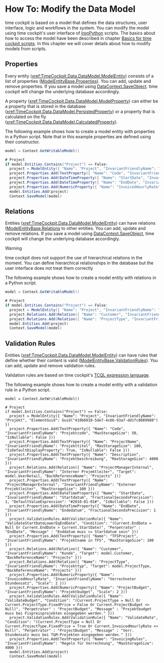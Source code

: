 # How To: Modify the Data Model

time cockpit is based on a model that defines the data structures, user interface, logic and workflows in the system. You can modify the model using time cockpit's user interface of [IronPython](http://ironpython.net/) scripts. The basics about how to access the model have been described in chapter [Basics for time cockpit scripts](overview.md#basics-for-time-cockpit-scripts). In this chapter we will cover details about how to modify models from scripts.

## Properties

Every entity (<xref:TimeCockpit.Data.DataModel.ModelEntity>) consists of a list of properties ([ModelEntityBase.Properties](xref:TimeCockpit.Data.DataModel.ModelEntityBase#TimeCockpit_Data_DataModel_ModelEntityBase_Properties)). You can add, update and remove properties. If you save a model using [DataContext.SaveObject](xref:TimeCockpit.Data.DataContext#TimeCockpit_Data_DataContext_SaveModel_TimeCockpit_Data_DataModel_Model_). time cockpit will change the underlying database accordingly.

A property (<xref:TimeCockpit.Data.DataModel.ModelProperty>) can either be a property that is stored in the database (<xref:TimeCockpit.Data.DataModel.PersistedProperty>) or a property that is calculated on the fly (<xref:TimeCockpit.Data.DataModel.CalculatedProperty>).

The following example shows how to create a model entity with properties in a Python script. Note that in this example properties are defined using their constructor.

```cs
model = Context.GetWritableModel()

# Project 
if model.Entities.Contains("Project") == False:
  project = ModelEntity({ "Name": "Project", "InvariantFriendlyName": "Projekt" })
  project.Properties.Add(TextProperty({ "Name": "Code", "InvariantFriendlyName": "Projektcode", "MaxStorageSize": 50, "IsNullable": False }))
  project.Properties.Add(DateTimeProperty({ "Name": "StartDate", "InvariantFriendlyName": "Startdatum", "FractionalSecondsPrecision": 1, "DefaultValueExpression": "#2010-01-01#", "IsNullable": False }))
  project.Properties.Add(DateTimeProperty({ "Name": "EndDate", "InvariantFriendlyName": "Endedatum", "FractionalSecondsPrecision": 1 }))
  project.Properties.Add(NumericProperty({ "Name": "InvoicedHourlyRate", "InvariantFriendlyName": "Verrechneter Stundensatz", "Scale": 2 }))
  model.Entities.Add(project)
  Context.SaveModel(model)
```

## Relations

Entities (<xref:TimeCockpit.Data.DataModel.ModelEntity>) can have relations ([ModelEntityBase.Relations](xref:TimeCockpit.Data.DataModel.ModelEntityBase#TimeCockpit_Data_DataModel_ModelEntityBase_Relations) to other entities. You can add, update and remove relations. If you save a model using [DataContext.SaveObject](xref:TimeCockpit.Data.DataContext#TimeCockpit_Data_DataContext_SaveModel_TimeCockpit_Data_DataModel_Model_), time cockpit will change the underlying database accordingly.

> [!WARNING]
time cockpit does not support the use of hierarchical relations in the moment. You can define hierarchical relationships in the database but the user interface does not treat them correctly

The following example shows how to create a model entity with relations in a Python script.

```cs
model = Context.GetWritableModel()

# Project 
if model.Entities.Contains("Project") == False:
  project = ModelEntity({ "Name": "Project", "InvariantFriendlyName": "Projekt" })
  project.Relations.Add(Relation({ "Name": "Customer", "InvariantFriendlyName": "Kunde", "Target": model.Customer, "BackReferenceName": "Projects" }))
  project.Relations.Add(Relation({ "Name": "ProjectType", "InvariantFriendlyName": "Projekttyp", "Target": model.ProjectType, "BackReferenceName": "Projects" }))
  model.Entities.Add(project)
  Context.SaveModel(model)
```

## Validation Rules

Entities (<xref:TimeCockpit.Data.DataModel.ModelEntity>) can have rules that define whether their content is valid ([ModelEntityBase.ValidationRules](xref:TimeCockpit.Data.DataModel.ModelEntityBase#TimeCockpit_Data_DataModel_ModelEntityBase_ValidationRules)). You can add, update and remove validation rules.

Validation rules are based on time cockpit's [TCQL expression language](~/doc/tcql/overview.md).

The following example shows how to create a model entity with a validation rule in a Python script.

```
model = Context.GetWritableModel()

# Project 
if model.Entities.Contains("Project") == False:
  project = ModelEntity({ "Name": "Project", "InvariantFriendlyName": "Projekt", "ElementGuid": Guid("410b6010-5de7-4c66-93a7-dd1fc8089980") })
  project.Properties.Add(TextProperty({ "Name": "Code", "InvariantFriendlyName": "Projektcode", "MaxStorageSize": 50, "IsNullable": False }))
  project.Properties.Add(TextProperty({ "Name": "ProjectName", "InvariantFriendlyName": "Projekttitel", "MaxStorageSize": 100, "IsDefaultDisplayProperty": True, "IsNullable": False }))
  project.Properties.Add(TextProperty({ "Name": "Description", "InvariantFriendlyName": "Projektbeschreibung", "MaxStorageSize": 4000 }))
  project.Relations.Add(Relation({ "Name": "ProjectManagerInternal", "InvariantFriendlyName": "Interner Projektleiter", "Target": model.UserDetail, "BackReferenceName": "Projects" }))
  project.Properties.Add(TextProperty({ "Name": "ProjectManagerExternal", "InvariantFriendlyName": "Externer Projektleiter", "MaxStorageSize": 100 }))
  project.Properties.Add(DateTimeProperty({ "Name": "StartDate", "InvariantFriendlyName": "Startdatum", "FractionalSecondsPrecision": 1, "DefaultValueExpression": "#2010-01-01#", "IsNullable": False }))
  project.Properties.Add(DateTimeProperty({ "Name": "EndDate", "InvariantFriendlyName": "Endedatum", "FractionalSecondsPrecision": 1 }))
  project.ValidationRules.Add(ValidationRule({ "Name": "ValidateStartDateLowerEqEndDate", "Condition": "(Current.EndDate = Null Or Current.EndDate > Current.StartDate)", "Perpetrator" : "EndDate", "Message" : "Enddatum muss >= Startdatum sein" }))
  project.Properties.Add(TextProperty({ "Name": "TFSProject", "InvariantFriendlyName": "Projektname in TFS", "MaxStorageSize": 100 }))
  project.Relations.Add(Relation({ "Name": "Customer", "InvariantFriendlyName": "Kunde", "Target": model.Customer, "BackReferenceName": "Projects" }))
  project.Relations.Add(Relation({ "Name": "ProjectType", "InvariantFriendlyName": "Projekttyp", "Target": model.ProjectType, "BackReferenceName": "Projects" }))
  project.Properties.Add(NumericProperty({ "Name": "InvoicedHourlyRate", "InvariantFriendlyName": "Verrechneter Stundensatz", "Scale": 2 }))
  project.Properties.Add(NumericProperty({ "Name": "ProjectBudget", "InvariantFriendlyName": "Projektbudget", "Scale": 2 }))
  project.ValidationRules.Add(ValidationRule({ "Name": "ValidateBudget", "Condition": "(Current.ProjectType = Null Or Current.ProjectType.FixedPrice = False Or Current.ProjectBudget <> Null)", "Perpetrator" : "ProjectBudget", "Message" : "Projektbudget muss bei Fixpreisprojekten eingegeben werden." }))
  project.ValidationRules.Add(ValidationRule({ "Name": "ValidateRate", "Condition": "(Current.ProjectType = Null Or Current.ProjectType.FixedPrice = True Or Current.InvoicedHourlyRate <> Null)", "Perpetrator" : "ProjectBudget", "Message" : "Verr. Stundensatz muss bei T&M-Projekten eingegeben werden." }))
  project.Properties.Add(TextProperty({ "Name": "InvoicingRules", "InvariantFriendlyName": "Regeln für Verrechnung", "MaxStorageSize": 4000 }))
  model.Entities.Add(project)
  Context.SaveModel(model)
```
